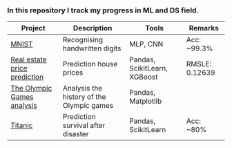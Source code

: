### In this repository I track my progress in ML and DS field.

| Project | Description | Tools | Remarks |
| --- | --- | --- | --- |
| [ MNIST ](https://github.com/marekts/Projects/tree/master/MNIST) | Recognising handwritten digits | MLP, CNN | Acc: ~99.3%|
| [ Real estate price prediction ](https://github.com/marekts/Projects/tree/master/Real%20estate%20price%20prediction) | Prediction house prices  | Pandas, ScikitLearn, XGBoost | RMSLE: 0.12639 |
| [ The Olympic Games analysis ](https://github.com/marekts/Projects/tree/master/The%20Olympic%20Games%20analysis) | Analysis the history of the Olympic games | Pandas, Matplotlib | | 
| [ Titanic ](https://github.com/marekts/Projects/tree/master/Titanic) | Prediction survival after disaster | Pandas, ScikitLearn | Acc: ~80% |
